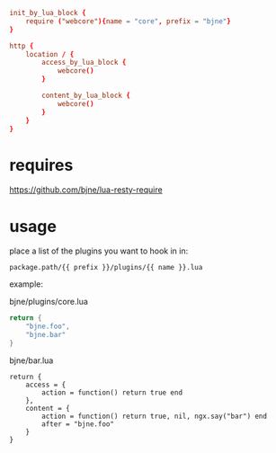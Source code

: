 ``` nginx.conf
init_by_lua_block {
	require ("webcore"){name = "core", prefix = "bjne"}
}

http {
	location / {
		access_by_lua_block {
			webcore()
		}

		content_by_lua_block {
			webcore()
		}
	}
}
```

requires
========
https://github.com/bjne/lua-resty-require

usage
=====

place a list of the plugins you want to hook in in:
```
package.path/{{ prefix }}/plugins/{{ name }}.lua
```

example:

bjne/plugins/core.lua
``` lua
return {
	"bjne.foo",
	"bjne.bar"
}
```

bjne/bar.lua
```
return {
	access = {
		action = function() return true end
	},
	content = {
		action = function() return true, nil, ngx.say("bar") end
		after = "bjne.foo"
	}
}
```
